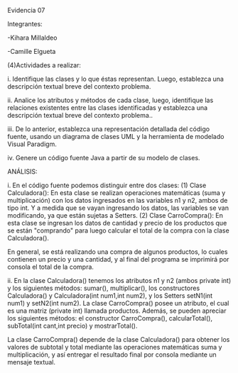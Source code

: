 Evidencia 07

Integrantes:

-Kihara Millaldeo

-Camille Elgueta


(4)Actividades a realizar:

i. Identifique las clases y lo que éstas representan. Luego, establezca una descripción textual breve del contexto problema.

ii. Analice los atributos y métodos de cada clase, luego, identifique las relaciones existentes entre las clases identificadas y establezca una descripción textual breve del contexto problema..

iii. De lo anterior, establezca una representación detallada del código fuente, usando un diagrama de clases UML y la herramienta de modelado Visual Paradigm.

iv. Genere un código fuente Java a partir de su modelo de clases.

ANÁLISIS:

i. En el código fuente podemos distinguir entre dos clases:
    (1) Clase Calculadora(): En esta clase se realizan operaciones matemáticas (suma y multiplicación) con los datos ingresados en las variables n1 y n2, ambos de tipo int. Y a medida que se vayan ingresando los datos, las variables se van modificando, ya que están sujetas a Setters.
    (2) Clase CarroCompra(): En esta clase se ingresan los datos de cantidad y precio de los productos que se están "comprando" para luego calcular el total de la compra con la clase Calculadora().

En general, se está realizando una compra de algunos productos, lo cuales contienen un precio y una cantidad, y al final del programa se imprimirá por consola el total de la compra.

ii. En la clase Calculadora() tenemos los atributos n1 y n2 (ambos private int) y los siguientes métodos: sumar(), multiplicar(), los constructores Calculadora() y Calculadora(int num1,int num2), y los Setters setN1(int num1) y setN2(int num2).
La clase CarroCompra() posee un atributo, el cual es una matriz (private int) llamada productos. Además, se pueden apreciar los siguientes métodos: el constructor CarroCompra(), calcularTotal(), subTotal(int cant,int precio) y mostrarTotal().

La clase CarroCompra() depende de la clase Calculadora() para obtener los valores de subtotal y total mediante las operaciones matemáticas suma y multiplicación, y así entregar el resultado final por consola mediante un mensaje textual.